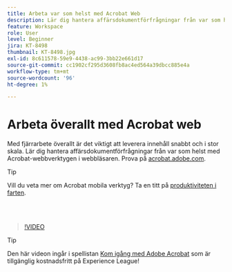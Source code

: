 ```yaml
---
title: Arbeta var som helst med Acrobat Web
description: Lär dig hantera affärsdokumentförfrågningar från var som helst med Acrobat-webbverktygen i din webbläsare
feature: Workspace
role: User
level: Beginner
jira: KT-8498
thumbnail: KT-8498.jpg
exl-id: 8c611578-59e9-4438-ac99-3bb22e661d17
source-git-commit: cc1902cf295d3608fb8ac4ed564a39dbcc885e4a
workflow-type: tm+mt
source-wordcount: '96'
ht-degree: 1%

---
```


# Arbeta överallt med Acrobat web

Med fjärrarbete överallt är det viktigt att leverera innehåll snabbt och i stor skala. Lär dig hantera affärsdokumentförfrågningar från var som helst med Acrobat-webbverktygen i webbläsaren. Prova på [acrobat.adobe.com](https://acrobat.adobe.com/se/sv).

>[!TIP]
>
>Vill du veta mer om Acrobat mobila verktyg? Ta en titt på [produktiviteten i farten](productivity.md).

<br> 

>[!VIDEO](https://video.tv.adobe.com/v/337436?enablevpops&quality=12&learn=on&hidetitle=true)

>[!TIP]
>
>Den här videon ingår i spellistan [Kom igång med Adobe Acrobat](https://experienceleague.adobe.com/en/playlists/acrobat-get-started-business-users) som är tillgänglig kostnadsfritt på Experience League!

